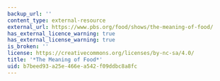 ```yaml
---
backup_url: ''
content_type: external-resource
external_url: https://www.pbs.org/food/shows/the-meaning-of-food/
has_external_licence_warning: true
has_external_license_warning: true
is_broken: ''
license: https://creativecommons.org/licenses/by-nc-sa/4.0/
title: '*The Meaning of Food*'
uid: b7beed93-a25e-466e-a542-f09ddbc8a8fc
---
```

